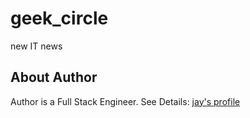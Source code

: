 # geek_circle

new IT news

## About Author

Author is a Full Stack Engineer.
See Details:
    [jay's profile](profile.orcircle.com)